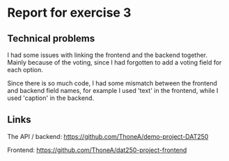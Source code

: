 # Report for exercise 3

## Technical problems
I had some issues with linking the frontend and the backend together. Mainly because of the voting, since I had forgotten to add a voting field for each option.

Since there is so much code, I had some mismatch between the frontend and backend field names, for example I used 'text' in the frontend, while I used 'caption' in the backend.


## Links
The API / backend:
https://github.com/ThoneA/demo-project-DAT250

Frontend:
https://github.com/ThoneA/dat250-project-frontend

